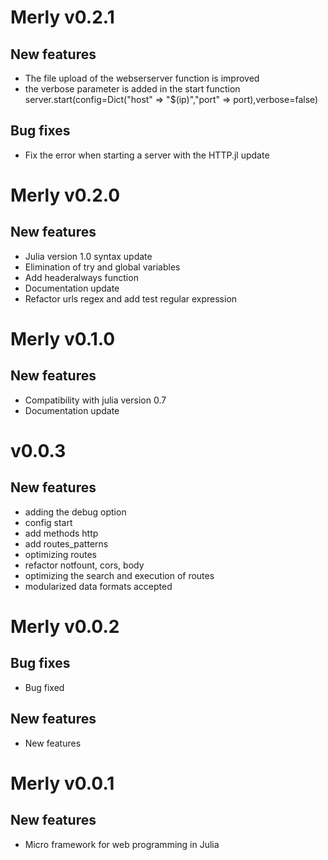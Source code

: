 
# Merly v0.2.1

## New features
- The file upload of the webserserver function is improved
- the verbose parameter is added in the start function
  server.start(config=Dict("host" => "$(ip)","port" => port),verbose=false)

## Bug fixes
- Fix the error when starting a server with the HTTP.jl update

# Merly v0.2.0

## New features
- Julia version 1.0 syntax update
- Elimination of try and global variables
- Add headeralways function
- Documentation update
- Refactor urls regex and add test regular expression

# Merly v0.1.0

## New features
- Compatibility with julia version 0.7
- Documentation update

# v0.0.3

## New features
- adding the debug option
- config start
- add methods http
- add routes_patterns
- optimizing routes
- refactor notfount, cors, body
- optimizing the search and execution of routes
- modularized data formats accepted

# Merly v0.0.2

## Bug fixes
- Bug fixed

## New features
- New features

# Merly v0.0.1
## New features
- Micro framework for web programming in Julia